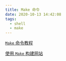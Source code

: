 ```yaml
---
title: Make 命令
date: 2020-10-13 14:42:08
tags:
  - shell
  - make
---
```


[`Make` 命令教程](http://www.ruanyifeng.com/blog/2015/02/make.html)

[使用 `Make` 构建网站](http://www.ruanyifeng.com/blog/2015/03/build-website-with-make.html)

<!-- more -->
